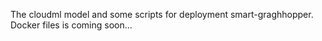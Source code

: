 The cloudml model and some scripts for deployment smart-graghhopper.
Docker files is coming soon...

